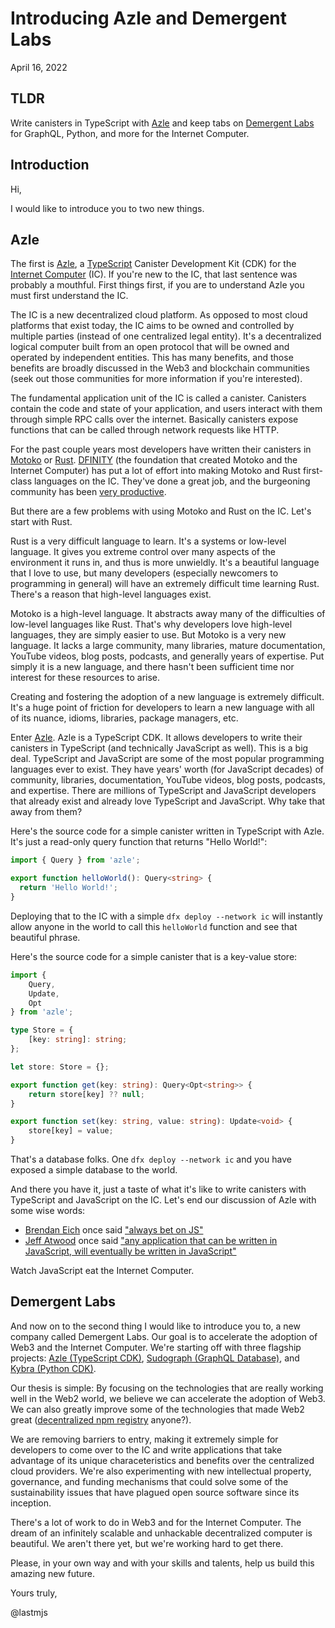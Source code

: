 # Introducing Azle and Demergent Labs

April 16, 2022

## TLDR

Write canisters in TypeScript with [Azle](https://github.com/demergent-labs/azle) and keep tabs on [Demergent Labs](https://github.com/demergent-labs) for GraphQL, Python, and more for the Internet Computer.

## Introduction

Hi,

I would like to introduce you to two new things.

## Azle

The first is [Azle](https://github.com/demergent-labs/azle), a [TypeScript](https://www.typescriptlang.org/) Canister Development Kit (CDK) for the [Internet Computer](https://internetcomputer.org/) (IC). If you're new to the IC, that last sentence was probably a mouthful. First things first, if you are to understand Azle you must first understand the IC.

The IC is a new decentralized cloud platform. As opposed to most cloud platforms that exist today, the IC aims to be owned and controlled by multiple parties (instead of one centralized legal entity). It's a decentralized logical computer built from an open protocol that will be owned and operated by independent entities. This has many benefits, and those benefits are broadly discussed in the Web3 and blockchain communities (seek out those communities for more information if you're interested).

The fundamental application unit of the IC is called a canister. Canisters contain the code and state of your application, and users interact with them through simple RPC calls over the internet. Basically canisters expose functions that can be called through network requests like HTTP.

For the past couple years most developers have written their canisters in [Motoko](https://smartcontracts.org/docs/language-guide/motoko.html) or [Rust](https://www.rust-lang.org/). [DFINITY](https://dfinity.org/) (the foundation that created Motoko and the Internet Computer) has put a lot of effort into making Motoko and Rust first-class languages on the IC. They've done a great job, and the burgeoning community has been [very productive](https://n7ib3-4qaaa-aaaai-qagnq-cai.raw.ic0.app/#/).

But there are a few problems with using Motoko and Rust on the IC. Let's start with Rust.

Rust is a very difficult language to learn. It's a systems or low-level language. It gives you extreme control over many aspects of the environment it runs in, and thus is more unwieldly. It's a beautiful language that I love to use, but many developers (especially newcomers to programming in general) will have an extremely difficult time learning Rust. There's a reason that high-level languages exist.

Motoko is a high-level language. It abstracts away many of the difficulties of low-level languages like Rust. That's why developers love high-level languages, they are simply easier to use. But Motoko is a very new language. It lacks a large community, many libraries, mature documentation, YouTube videos, blog posts, podcasts, and generally years of expertise. Put simply it is a new language, and there hasn't been sufficient time nor interest for these resources to arise.

Creating and fostering the adoption of a new language is extremely difficult. It's a huge point of friction for developers to learn a new language with all of its nuance, idioms, libraries, package managers, etc.

Enter [Azle](https://github.com/demergent-labs/azle). Azle is a TypeScript CDK. It allows developers to write their canisters in TypeScript (and technically JavaScript as well). This is a big deal. TypeScript and JavaScript are some of the most popular programming languages ever to exist. They have years' worth (for JavaScript decades) of community, libraries, documentation, YouTube videos, blog posts, podcasts, and expertise. There are millions of TypeScript and JavaScript developers that already exist and already love TypeScript and JavaScript. Why take that away from them?

Here's the source code for a simple canister written in TypeScript with Azle. It's just a read-only query function that returns "Hello World!":

```typescript
import { Query } from 'azle';

export function helloWorld(): Query<string> {
  return 'Hello World!';
}
```

Deploying that to the IC with a simple `dfx deploy --network ic` will instantly allow anyone in the world to call this `helloWorld` function and see that beautiful phrase.

Here's the source code for a simple canister that is a key-value store:

```typescript
import {
    Query,
    Update,
    Opt
} from 'azle';

type Store = {
    [key: string]: string;
};

let store: Store = {};

export function get(key: string): Query<Opt<string>> {
    return store[key] ?? null;
}

export function set(key: string, value: string): Update<void> {
    store[key] = value;
}
```

That's a database folks. One `dfx deploy --network ic` and you have exposed a simple database to the world.

And there you have it, just a taste of what it's like to write canisters with TypeScript and JavaScript on the IC. Let's end our discussion of Azle with some wise words:

* [Brendan Eich](https://en.wikipedia.org/wiki/Brendan_Eich) once said ["always bet on JS"](http://brendaneich.github.io/ModernWeb.tw-2015/#74)
* [Jeff Atwood](https://en.wikipedia.org/wiki/Jeff_Atwood) once said ["any application that can be written in JavaScript, will eventually be written in JavaScript"](https://blog.codinghorror.com/the-principle-of-least-power/)

Watch JavaScript eat the Internet Computer.

## Demergent Labs

And now on to the second thing I would like to introduce you to, a new company called Demergent Labs. Our goal is to accelerate the adoption of Web3 and the Internet Computer. We're starting off with three flagship projects: [Azle (TypeScript CDK)](https://github.com/demergent-labs/azle), [Sudograph (GraphQL Database)](https://github.com/sudograph/sudograph), and [Kybra (Python CDK)](https://github.com/demergent-labs/kybra).

Our thesis is simple: By focusing on the technologies that are really working well in the Web2 world, we believe we can accelerate the adoption of Web3. We can also greatly improve some of the technologies that made Web2 great ([decentralized npm registry](https://github.com/demergent-labs/deregistry) anyone?).

We are removing barriers to entry, making it extremely simple for developers to come over to the IC and write applications that take advantage of its unique characeteristics and benefits over the centralized cloud providers. We're also experimenting with new intellectual property, governance, and funding mechanisms that could solve some of the sustainability issues that have plagued open source software since its inception.

There's a lot of work to do in Web3 and for the Internet Computer. The dream of an infinitely scalable and unhackable decentralized computer is beautiful. We aren't there yet, but we're working hard to get there.

Please, in your own way and with your skills and talents, help us build this amazing new future.

Yours truly,

@lastmjs
